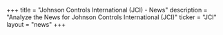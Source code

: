 +++
title = "Johnson Controls International (JCI) - News"
description = "Analyze the News for Johnson Controls International (JCI)"
ticker = "JCI"
layout = "news"
+++

